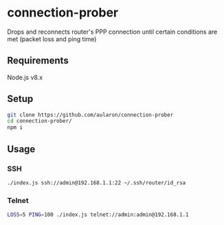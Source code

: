 # connection-prober
Drops and reconnects router's PPP connection until certain conditions are met (packet loss and ping time)

## Requirements
Node.js v8.x

## Setup
```sh
git clone https://github.com/aularon/connection-prober
cd connection-prober/
npm i
```
## Usage
### SSH
```sh
./index.js ssh://admin@192.168.1.1:22 ~/.ssh/router/id_rsa
```
### Telnet
```sh
LOSS=5 PING=100 ./index.js telnet://admin:admin@192.168.1.1
```
